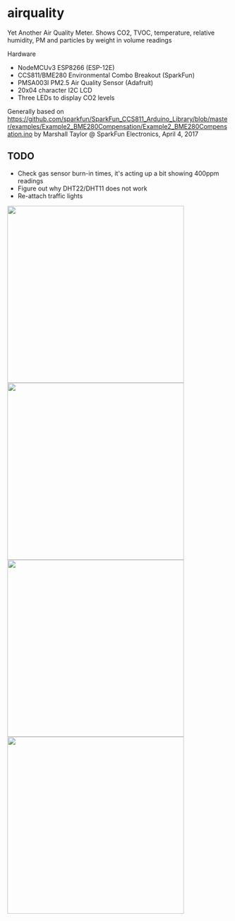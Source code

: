 # airquality

Yet Another Air Quality Meter. Shows CO2, TVOC, temperature, relative humidity, PM and particles by weight in volume readings

Hardware
* NodeMCUv3 ESP8266 (ESP-12E)
* CCS811/BME280 Environmental Combo Breakout (SparkFun)
* PMSA003I PM2.5 Air Quality Sensor (Adafruit)
* 20x04 character I2C LCD
* Three LEDs to display CO2 levels

Generally based on https://github.com/sparkfun/SparkFun_CCS811_Arduino_Library/blob/master/examples/Example2_BME280Compensation/Example2_BME280Compensation.ino by Marshall Taylor @ SparkFun Electronics, April 4, 2017

## TODO
* Check gas sensor burn-in times, it's acting up a bit showing 400ppm readings
* Figure out why DHT22/DHT11 does not work
* Re-attach traffic lights

<img src="https://i.imgur.com/dj4vFpZ.jpg" height="400">
<img src="https://i.imgur.com/Dr5kTJo.jpg" height="400">
<img src="https://i.imgur.com/omIsKV0.jpg" height="400">
<img src="https://i.imgur.com/ZP2DmmP.jpg" height="400">
